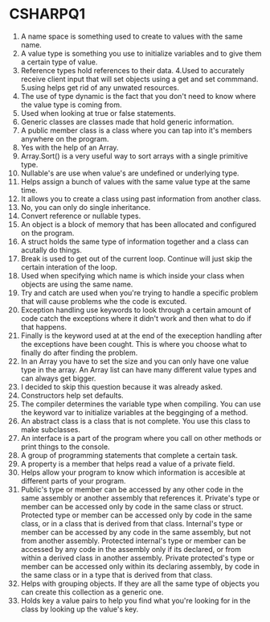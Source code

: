 # CSHARPQ1
1. A name space is something used to create to values with the same name.
2. A value type is something you use to initialize variables and to give them a certain type of value.
3. Reference types hold references to their data.
4.Used to accurately receive client input that will set objects using a get and set commmand. 
5.using helps get rid of any unwated resources.
6. The use of type dynamic is the fact that you don't need to know where the value type is coming from.
7. Used when looking at true or false statements.
8. Generic classes are classes made that hold generic information.
9. A public member class is a class where you can tap into it's members anywhere on the program.
10. Yes with the help of an Array.
11. Array.Sort() is a very useful way to sort arrays with a single primitive type.
12. Nullable's are use when value's are undefined or underlying type.
13. Helps assign a bunch of values with the same value type at the same time.
14. It allows you to create a class using past information from another class.
15. No, you can only do single inheritance.
16. Convert reference or nullable types.
17. An object is a block of memory that has been allocated and configured on the program.
18. A struct holds the same type of information together and a class can acutally do things. 
19. Break is used to get out of the current loop. Continue will just skip the certain interation of the loop.
20. Used when specifying which name is which inside your class when objects are using the same name.
21. Try and catch are used when you're trying to handle a specific problem that will cause problems whe the code is excuted.
22. Exception handling use keywords to look through a certain amount of code catch the exceptions where it didn't work and then what to do if that happens.
23. Finally is the keyword used at at the end of the exeception handling after the exceptions have been cought. This is where you choose what to finally do after finding the problem.
24. In an Array you have to set the size and you can only have one value type in the array. An Array list can have many different value types and can always get bigger.
25. I decided to skip this question because it was already asked.
26. Constructors help set defaults.
27. The compiler determines the variable type when compiling. You can use the keyword var to initialize variables at the begginging of a method.
28. An abstract class is a class that is not complete. You use this class to make subclasses.
29. An interface is a part of the program where you call on other methods or print things to the console.
30. A group of programming statements that complete a certain task. 
31. A property is a member that helps read a value of a private field.
32. Helps allow your program to know which information is accesible at different parts of your program.
33. Public's type or member can be accessed by any other code in the same assembly or another assembly that references it. Private's
type or member can be accessed only by code in the same class or struct. Protected type or member can be accessed only by code in the same class, or in a class that is derived from that class. Internal's type or member can be accessed by any code in the same assembly, but not from another assembly. Protected internal's type or member can be accessed by any code in the assembly only if its declared, or from within a derived class in another assembly. Private protected's type or member can be accessed only within its declaring assembly, by code in the same class or in a type that is derived from that class.
34. Helps with grouping objects. If they are all the same type of objects you can create this collection as a generic one.
35. Holds key a value pairs to help you find what you're looking for in the class by looking up the value's key.
